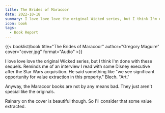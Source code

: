 ```yaml
---
title: The Brides of Maracoor
date: 2022-10-18
summary: I love love love the original Wicked series, but I think I'm done with these sequels…
icon: book
tags:
  - Book Report
---
```


{{< booklist/book
title="The Brides of Maracoor"
author="Gregory Maguire"
cover="cover.jpg"
format="Audio" >}}

I love love love the original Wicked series, but I think I'm done with these sequels. Reminds me of an interview I read with some Disney executive after the Star Wars acquisition. He said something like "we see significant opportunity for value extraction in this property." Blech. "Art."

Anyway, the Maracoor books are not by any means bad. They just aren't special like the originals.

Rainary on the cover is beautiful though. So I'll consider that some value extracted.
